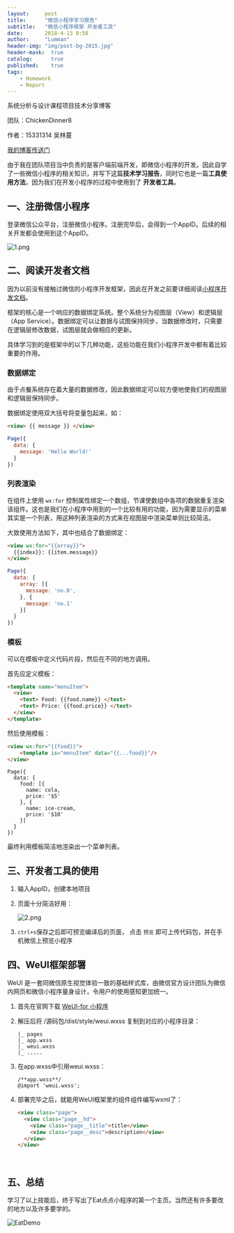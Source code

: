 ```yaml
---
layout:     post
title:      "微信小程序学习报告"
subtitle:   "微信小程序框架 开发者工具"
date:       2018-4-13 0:58
author:     "Lumman"
header-img: "img/post-bg-2015.jpg"
header-mask:  true
catalog:      true
published:    true
tags:
    - Homework	
    - Report
---
```


系统分析与设计课程项目技术分享博客

团队：ChickenDinner8

作者：15331314 吴林蔓

[我的博客传送门](https://wulinman.github.io/2018/04/13/%E5%BE%AE%E4%BF%A1%E5%B0%8F%E7%A8%8B%E5%BA%8F%E5%AD%A6%E4%B9%A0%E6%8A%A5%E5%91%8A/)

由于我在团队项目当中负责的是客户端前端开发，即微信小程序的开发。因此自学了一些微信小程序的相关知识，并写下这篇**技术学习报告**，同时它也是一篇**工具使用方法**，因为我们在开发小程序的过程中使用到了 **开发者工具**。

## 一、注册微信小程序

登录微信公众平台，注册微信小程序。注册完毕后，会得到一个AppID。后续的相关开发都会使用到这个AppID。

![1.png](https://github.com/wulinman/wulinman.github.io/blob/master/img/in-post/post-wx-app/1.png?raw=true)



## 二、阅读开发者文档

因为以前没有接触过微信的小程序开发框架，因此在开发之前要详细阅读[小程序开发文档](https://developers.weixin.qq.com/miniprogram/dev/framework/MINA.html)。

框架的核心是一个响应的数据绑定系统。整个系统分为视图层（View）和逻辑层（App Service）。数据绑定可以让数据与试图保持同步，当数据修改时，只需要在逻辑层修改数据，试图层就会做相应的更新。

具体学习到的是框架中的以下几种功能，这些功能在我们小程序开发中都有着比较重要的作用。

### 数据绑定

由于点餐系统存在着大量的数据修改，因此数据绑定可以较方便地使我们的视图层和逻辑层保持同步。

数据绑定使用双大括号将变量包起来，如：

```html
<view> {{ message }} </view>
```

```javascript
Page({
  data: {
    message: 'Hello World!'
  }
})
```

### 列表渲染

在组件上使用 `wx:for` 控制属性绑定一个数组，节课使数组中各项的数据重复渲染该组件。这也是我们在小程序中用到的一个比较有用的功能，因为需要显示的菜单其实是一个列表，用这种列表渲染的方式来在视图层中渲染菜单则比较简洁。

大致使用方法如下，其中也结合了数据绑定：

```html
<view wx:for="{{array}}">
  {{index}}: {{item.message}}
</view>
```

```javascript
Page({
  data: {
    array: [{
      message: 'no.0',
    }, {
      message: 'no.1'
    }]
  }
})
```

### 模板

可以在模板中定义代码片段，然后在不同的地方调用。

首先应定义模板：

```html
<template name="menuItem">
  <view>
    <text> Food: {{food.name}} </text>
    <text> Price: {{food.price}} </text>
  </view>
</template>
```

然后使用模板：

```html
<view wx:for="{{food}}">
    <template is="menuItem" data="{{...food}}"/>
</view>
```

```
Page({
  data: {
    food: [{
      name: cola,
      price: '$5'
    }, {
      name: ice-cream,
      price: '$10' 
    }]
  }
})
```

最终利用模板简洁地渲染出一个菜单列表。



## 三、开发者工具的使用

1. 输入AppID，创建本地项目

2. 页面十分简洁好用：

   ![2.png](https://github.com/wulinman/wulinman.github.io/blob/master/img/in-post/post-wx-app/2.png?raw=true)

3.  `ctrl+s`保存之后即可预览编译后的页面， 点击 `预览` 即可上传代码包，并在手机微信上预览小程序



## 四、WeUI框架部署

WeUI 是一套同微信原生视觉体验一致的基础样式库，由微信官方设计团队为微信内网页和微信小程序量身设计，令用户的使用感知更加统一。

1. 首先在官网下载 [WeUI-for 小程序](https://github.com/Tencent/weui-wxss/)

2. 解压后将 /源码包/dist/style/weui.wxss 复制到对应的小程序目录：

   ```
   |_ pages
   |_ app.wxss
   |_ weui.wxss
   |_ .....
   ```

3. 在app.wxss中引用weui.wxss：

   ```
   /**app.wxss**/
   @import 'weui.wxss';
   ```

4. 部署完毕之后，就能用WeUI框架里的组件组件编写wxml了：

   ```html
   <view class="page">
     <view class="page__hd">
       <view class="page__title">title</view>
       <view class="page__desc">description</view>
     </view>
   </view>
   ```

   ​

## 五、总结

学习了以上技能后，终于写出了Eat点点小程序的第一个主页。当然还有许多要改的地方以及许多要学的。

![EatDemo](https://github.com/wulinman/wulinman.github.io/blob/master/img/in-post/post-wx-app/3.png?raw=true)
